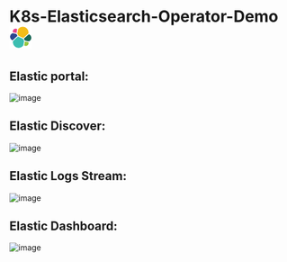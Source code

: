 # K8s-Elasticsearch-Operator-Demo <img title="ElasticSearch" alt="ElasticSearch" width="40px" src="https://raw.githubusercontent.com/github/explore/master/topics/elasticsearch/elasticsearch.png"> <br>

## Elastic portal:
![image](https://user-images.githubusercontent.com/47865329/143471413-9a4ef02e-5068-4fd7-bc9e-e028b680138f.png)

## Elastic Discover:
![image](https://user-images.githubusercontent.com/47865329/143471536-561c583e-0359-4b64-b9fe-835287953deb.png)

## Elastic Logs Stream:
![image](https://user-images.githubusercontent.com/47865329/143471711-9fd826fd-d6f5-4d3b-8b8f-04095a60d35b.png)

## Elastic Dashboard:
![image](https://user-images.githubusercontent.com/47865329/143471859-2edae819-92ec-4d9d-80e9-34f5359e2e38.png)

